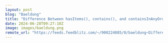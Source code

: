 ```yaml
---
layout: post
blog: "Baeldung"
title: "Difference Between hasItems(), contains(), and containsInAnyOrder() in Hamcrest"
date: 2024-06-28T09:27:10Z
image: images/baeldung.png
remote_url: "https://feeds.feedblitz.com/~/900224885/0/baeldung~Difference-Between-hasItems-contains-and-containsInAnyOrder-in-Hamcrest"
---
```

